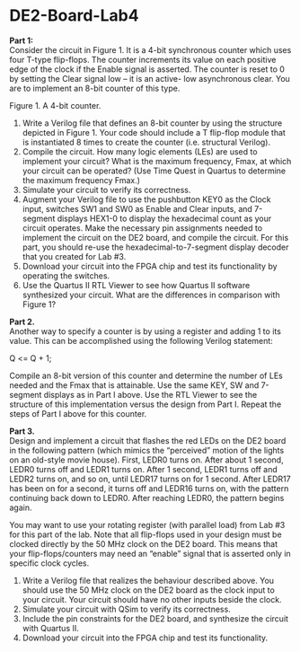 # DE2-Board-Lab4
**Part 1:**  
Consider the circuit in Figure 1. It is a 4-bit synchronous counter which uses four T-type flip-flops. The counter increments its value on each positive edge of the clock if the Enable signal is asserted. The counter is reset to 0 by setting the Clear signal low – it is an active- low asynchronous clear. You are to implement an 8-bit counter of this type.  


Figure 1. A 4-bit counter.  

1. Write a Verilog file that defines an 8-bit counter by using the structure depicted in Figure 1. Your code should include a T flip-flop module that is instantiated 8 times to create the counter (i.e. structural Verilog).  
2. Compile the circuit. How many logic elements (LEs) are used to implement your circuit? What is the maximum frequency, Fmax, at which your circuit can be operated? (Use Time Quest in Quartus to determine the maximum frequency Fmax.)  
3. Simulate your circuit to verify its correctness.  
4. Augment your Verilog file to use the pushbutton KEY0 as the Clock input, switches SW1 and SW0 as Enable and Clear inputs, and 7-segment displays HEX1-0 to display the hexadecimal count as your circuit operates. Make the necessary pin assignments needed to implement the circuit on the DE2 board, and compile the circuit. For this part, you should re-use the hexadecimal-to-7-segment display decoder that you created for Lab #3.  
5. Download your circuit into the FPGA chip and test its functionality by operating the switches.  
6. Use the Quartus II RTL Viewer to see how Quartus II software synthesized your circuit. What are the differences in comparison with Figure 1?  

**Part 2.**  
Another way to specify a counter is by using a register and adding 1 to its value. This can be accomplished using the following Verilog statement:  

  Q <= Q + 1;  

Compile an 8-bit version of this counter and determine the number of LEs needed and the Fmax that is attainable. Use the same KEY, SW and 7-segment displays as in Part I above. Use the RTL Viewer to see the structure of this implementation versus the design from Part I. Repeat the steps of Part I above for this counter.  

**Part 3.**  
Design and implement a circuit that flashes the red LEDs on the DE2 board in the following pattern (which mimics the “perceived” motion of the lights on an old-style movie house). First, LEDR0 turns on. After about 1 second, LEDR0 turns off and LEDR1 turns on. After 1 second, LEDR1 turns off and LEDR2 turns on, and so on, until LEDR17 turns on for 1 second. After LEDR17 has been on for a second, it turns off and LEDR16 turns on, with the pattern continuing back down to LEDR0. After reaching LEDR0, the pattern begins again.  

You may want to use your rotating register (with parallel load) from Lab #3 for this part of the lab. Note that all flip-flops used in your design must be clocked directly by the 50 MHz clock on the DE2 board. This means that your flip-flops/counters may need an “enable” signal that is asserted only in specific clock cycles.  

1. Write a Verilog file that realizes the behaviour described above. You should use the 50 MHz clock on the DE2 board as the clock input to your circuit. Your circuit should have no other inputs beside the clock.  
2. Simulate your circuit with QSim to verify its correctness.  
3. Include the pin constraints for the DE2 board, and synthesize the circuit with Quartus II.  
4. Download your circuit into the FPGA chip and test its functionality.  
